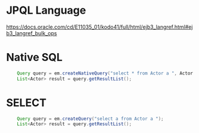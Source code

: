 # JPQL Language
https://docs.oracle.com/cd/E11035_01/kodo41/full/html/ejb3_langref.html#ejb3_langref_bulk_ops

# Native SQL
```java
    Query query = em.createNativeQuery("select * from Actor a ", Actor.class);
    List<Actor> result = query.getResultList();
```

# SELECT 
```java
    Query query = em.createQuery("select a from Actor a ");
    List<Actor> result = query.getResultList();
```     
